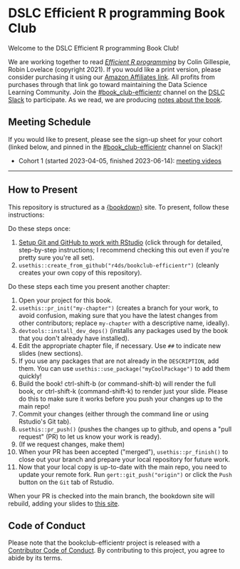 # DSLC Efficient R programming Book Club

Welcome to the DSLC Efficient R programming Book Club!

We are working together to read [_Efficient R programming_](https://csgillespie.github.io/efficientR/index.html) by Colin Gillespie,  Robin Lovelace (copyright 2021).
If you would like a print version, please consider purchasing it using our [Amazon Affiliates link](https://amzn.to/3XVrZSv). All profits from purchases through that link go toward maintaining the Data Science Learning Community.
Join the [#book_club-efficientr](https://dslcio.slack.com/archives/C04UDEF0SG4) channel on the [DSLC Slack](https://dslc.io/join) to participate.
As we read, we are producing [notes about the book](https://dslc.io/efficientr).

## Meeting Schedule

If you would like to present, please see the sign-up sheet for your cohort (linked below, and pinned in the [#book_club-efficientr](https://dslcio.slack.com/archives/C04UDEF0SG4) channel on Slack)!

- Cohort 1 (started 2023-04-05, finished 2023-06-14): [meeting videos](https://youtube.com/playlist?list=PL3x6DOfs2NGiHng8tTFaQrPkJoJNgCJPu)

<hr>


## How to Present

This repository is structured as a [{bookdown}](https://CRAN.R-project.org/package=bookdown) site.
To present, follow these instructions:

Do these steps once:

1. [Setup Git and GitHub to work with RStudio](https://github.com/r4ds/bookclub-setup) (click through for detailed, step-by-step instructions; I recommend checking this out even if you're pretty sure you're all set).
2. `usethis::create_from_github("r4ds/bookclub-efficientr")` (cleanly creates your own copy of this repository).

Do these steps each time you present another chapter:

1. Open your project for this book.
2. `usethis::pr_init("my-chapter")` (creates a branch for your work, to avoid confusion, making sure that you have the latest changes from other contributors; replace `my-chapter` with a descriptive name, ideally).
3. `devtools::install_dev_deps()` (installs any packages used by the book that you don't already have installed).
4. Edit the appropriate chapter file, if necessary. Use `##` to indicate new slides (new sections).
5. If you use any packages that are not already in the `DESCRIPTION`, add them. You can use `usethis::use_package("myCoolPackage")` to add them quickly!
6. Build the book! ctrl-shift-b (or command-shift-b) will render the full book, or ctrl-shift-k (command-shift-k) to render just your slide. Please do this to make sure it works before you push your changes up to the main repo!
7. Commit your changes (either through the command line or using Rstudio's Git tab).
8. `usethis::pr_push()` (pushes the changes up to github, and opens a "pull request" (PR) to let us know your work is ready).
9. (If we request changes, make them)
10. When your PR has been accepted ("merged"), `usethis::pr_finish()` to close out your branch and prepare your local repository for future work.
11. Now that your local copy is up-to-date with the main repo, you need to update your remote fork. Run `gert::git_push("origin")` or click the `Push` button on the `Git` tab of Rstudio.

When your PR is checked into the main branch, the bookdown site will rebuild, adding your slides to [this site](https://dslc.io/efficientr).


## Code of Conduct

Please note that the bookclub-efficientr project is released with a [Contributor Code of Conduct](https://contributor-covenant.org/version/2/1/CODE_OF_CONDUCT.html). By contributing to this project, you agree to abide by its terms.

